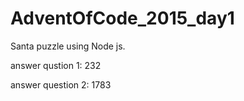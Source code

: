 # AdventOfCode_2015_day1
Santa puzzle using Node js.

answer qustion 1: 232

answer question 2: 1783
